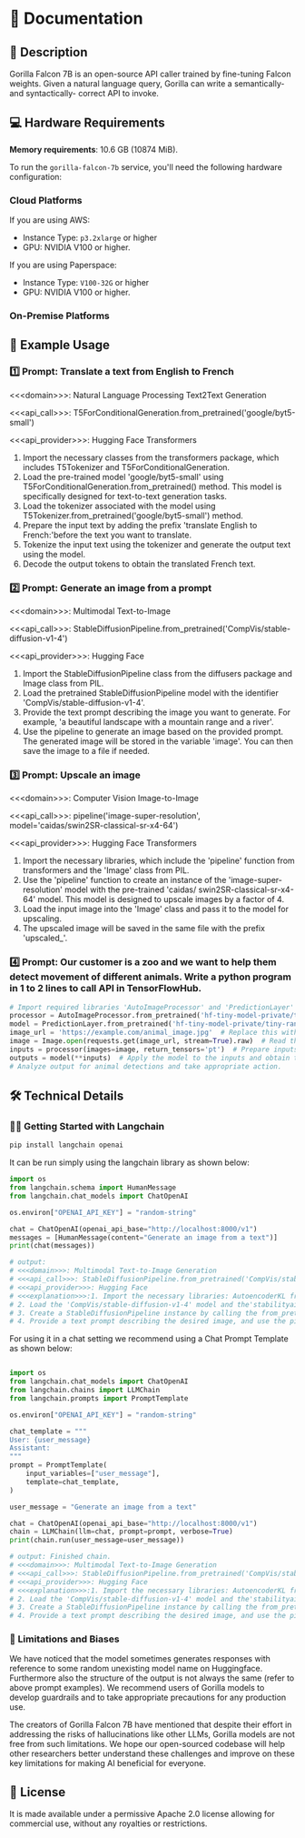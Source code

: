 # 📑 Documentation

## 📌 Description
Gorilla Falcon 7B is an open-source API caller trained by fine-tuning Falcon weights. Given a natural language query, Gorilla can write a semantically- and syntactically- correct API to invoke. 



## 💻 Hardware Requirements

**Memory requirements**: 10.6 GB (10874 MiB).


To run the `gorilla-falcon-7b` service, you'll need the following hardware configuration:

### Cloud Platforms

If you are using AWS:

- Instance Type: `p3.2xlarge` or higher
- GPU: NVIDIA V100 or higher.

If you are using Paperspace:

- Instance Type: `V100-32G` or higher
- GPU: NVIDIA V100 or higher.

### On-Premise Platforms

## 📒 Example Usage

### 1️⃣ Prompt: Translate a text from English to French

\<\<\<domain\>\>\>: Natural Language Processing Text2Text Generation

\<\<\<api_call\>\>\>: T5ForConditionalGeneration.from_pretrained('google/byt5-small')

\<\<\<api_provider\>\>\>: Hugging Face Transformers

1. Import the necessary classes from the transformers package, which includes T5Tokenizer and T5ForConditionalGeneration.
2. Load the pre-trained model 'google/byt5-small' using T5ForConditionalGeneration.from_pretrained() method. This model is specifically designed for text-to-text generation tasks.
3. Load the tokenizer associated with the model using T5Tokenizer.from_pretrained('google/byt5-small') method.
4. Prepare the input text by adding the prefix 'translate English to French:'before the text you want to translate.
5. Tokenize the input text using the tokenizer and generate the output text using the model.
6. Decode the output tokens to obtain the translated French text.

### 2️⃣ Prompt: Generate an image from a prompt

\<\<\<domain\>\>\>: Multimodal Text-to-Image

\<\<\<api_call\>\>\>: StableDiffusionPipeline.from_pretrained('CompVis/stable-diffusion-v1-4')

\<\<\<api_provider\>\>\>: Hugging Face
1. Import the StableDiffusionPipeline class from the diffusers package and Image class from PIL.
2. Load the pretrained StableDiffusionPipeline model with the identifier 'CompVis/stable-diffusion-v1-4'.
3. Provide the text prompt describing the image you want to generate. For example, 'a beautiful landscape with a mountain range and a river'.
4. Use the pipeline to generate an image based on the provided prompt. The generated image will be stored in the variable 'image'. You can then save the image to a file if needed.

### 3️⃣ Prompt: Upscale an image

\<\<\<domain\>\>\>: Computer Vision Image-to-Image

\<\<\<api_call\>\>\>: pipeline('image-super-resolution', model='caidas/swin2SR-classical-sr-x4-64')

\<\<\<api_provider\>\>\>: Hugging Face Transformers
1. Import the necessary libraries, which include the 'pipeline' function from transformers and the 'Image' class from PIL.
2. Use the 'pipeline' function to create an instance of the 'image-super-resolution' model with the pre-trained 'caidas/ swin2SR-classical-sr-x4-64' model. This model is designed to upscale images by a factor of 4.
3. Load the input image into the 'Image' class and pass it to the model for upscaling.
4. The upscaled image will be saved in the same file with the prefix 'upscaled_'.


### 4️⃣ Prompt: Our customer is a zoo and we want to help them detect movement of different animals. Write a python program in 1 to 2 lines to call API in TensorFlowHub.

```python
# Import required libraries 'AutoImageProcessor' and 'PredictionLayer' from transformers, 'Image' from PIL, and'requests'. Load the animal detection image from a URL.
processor = AutoImageProcessor.from_pretrained('hf-tiny-model-private/tiny-random-CLIPSegModel')
model = PredictionLayer.from_pretrained('hf-tiny-model-private/tiny-random-CLIPSegModel')
image_url = 'https://example.com/animal_image.jpg'  # Replace this with the URL of the image you want to analyze.
image = Image.open(requests.get(image_url, stream=True).raw)  # Read the image from the URL and convert it to PIL Image format.
inputs = processor(images=image, return_tensors='pt')  # Prepare inputs for the model by processing the image and converting it to the required format.
outputs = model(**inputs)  # Apply the model to the inputs and obtain the output.
# Analyze output for animal detections and take appropriate action.
```


## 🛠️ Technical Details

### 🦜🔗 Getting Started with Langchain

```bash
pip install langchain openai
```

It can be run simply using the langchain library as shown below:

```python
import os
from langchain.schema import HumanMessage
from langchain.chat_models import ChatOpenAI

os.environ["OPENAI_API_KEY"] = "random-string"

chat = ChatOpenAI(openai_api_base="http://localhost:8000/v1")
messages = [HumanMessage(content="Generate an image from a text")]
print(chat(messages))

# output:
# <<<domain>>>: Multimodal Text-to-Image Generation
# <<<api_call>>>: StableDiffusionPipeline.from_pretrained('CompVis/stable-diffusion-v1-4', vae='AutoencoderKL.from_pretrained(stabilityai/sd-vae-ft-mse)')
# <<<api_provider>>>: Hugging Face
# <<<explanation>>>:1. Import the necessary libraries: AutoencoderKL from diffusers.models and StableDiffusionPipeline from diffusers.
# 2. Load the 'CompVis/stable-diffusion-v1-4' model and the'stabilityai/sd-vae-ft-mse' VAE model. The VAE model will be used for text encoding.
# 3. Create a StableDiffusionPipeline instance by calling the from_pretrained method with the model and VAE as arguments.
# 4. Provide a text prompt describing the desired image, and use the pipeline to generate an image based on the text prompt. Save the generated image to a file.
```

For using it in a chat setting we recommend using a Chat Prompt Template as shown below:
    
```python

import os
from langchain.chat_models import ChatOpenAI
from langchain.chains import LLMChain
from langchain.prompts import PromptTemplate

os.environ["OPENAI_API_KEY"] = "random-string"

chat_template = """
User: {user_message}
Assistant: 
"""
prompt = PromptTemplate(
    input_variables=["user_message"],
    template=chat_template,
)

user_message = "Generate an image from a text"

chat = ChatOpenAI(openai_api_base="http://localhost:8000/v1")
chain = LLMChain(llm=chat, prompt=prompt, verbose=True)
print(chain.run(user_message=user_message))

# output: Finished chain.
# <<<domain>>>: Multimodal Text-to-Image Generation
# <<<api_call>>>: StableDiffusionPipeline.from_pretrained('CompVis/stable-diffusion-v1-4', vae='AutoencoderKL.from_pretrained(stabilityai/sd-vae-ft-mse)')
# <<<api_provider>>>: Hugging Face
# <<<explanation>>>:1. Import the necessary libraries: AutoencoderKL from diffusers.models and StableDiffusionPipeline from diffusers.
# 2. Load the 'CompVis/stable-diffusion-v1-4' model and the'stabilityai/sd-vae-ft-mse' VAE model. The VAE model will be used for text encoding.
# 3. Create a StableDiffusionPipeline instance by calling the from_pretrained method with the model and VAE as arguments.
# 4. Provide a text prompt describing the desired image, and use the pipeline to generate an image based on the text prompt. Save the generated image to a file.

```

### 🚫 Limitations and Biases

We have noticed that the model sometimes generates responses with reference to some random unexisting model name on Huggingface. Furthermore also the structure  of the output is not always the same (refer to above prompt examples). 
We recommend users of Gorilla models to develop guardrails and to take appropriate precautions for any production use.

The creators of Gorilla Falcon 7B have mentioned that despite their effort in addressing the risks of hallucinations like other LLMs, Gorilla models are not free from such limitations. We hope our open-sourced codebase will help other researchers better understand these challenges and improve on these key limitations for making AI beneficial for everyone.


## 📜 License
It is made available under a permissive Apache 2.0 license allowing for commercial use, without any royalties or restrictions.
